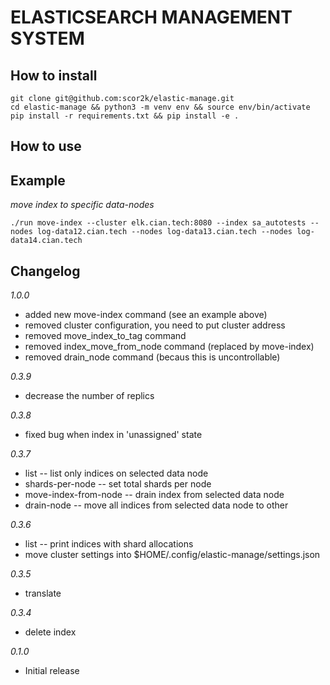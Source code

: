 # ELASTICSEARCH MANAGEMENT SYSTEM

## How to install

```
git clone git@github.com:scor2k/elastic-manage.git
cd elastic-manage && python3 -m venv env && source env/bin/activate
pip install -r requirements.txt && pip install -e .
```

## How to use


## Example

*move index to specific data-nodes*
```
./run move-index --cluster elk.cian.tech:8080 --index sa_autotests --nodes log-data12.cian.tech --nodes log-data13.cian.tech --nodes log-data14.cian.tech
```



## Changelog
*1.0.0*
  - added new move-index command (see an example above)
  - removed cluster configuration, you need to put cluster address
  - removed move_index_to_tag command
  - removed index_move_from_node command (replaced by move-index)
  - removed drain_node command (becaus this is uncontrollable)

*0.3.9*
  - decrease the number of replics

*0.3.8*
  - fixed bug when index in 'unassigned' state

*0.3.7*
  - list -- list only indices on selected data node
  - shards-per-node -- set total shards per node 
  - move-index-from-node -- drain index from selected data node
  - drain-node -- move all indices from selected data node to other

*0.3.6*
  - list -- print indices with shard allocations
  - move cluster settings into $HOME/.config/elastic-manage/settings.json 

*0.3.5*
  - translate

*0.3.4*
  - delete index

*0.1.0*
  - Initial release
